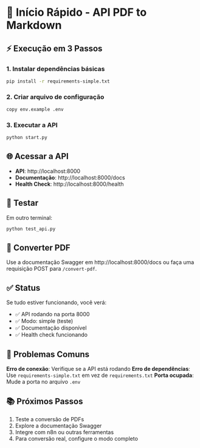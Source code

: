 # 🚀 Início Rápido - API PDF to Markdown

## ⚡ Execução em 3 Passos

### 1. Instalar dependências básicas
```bash
pip install -r requirements-simple.txt
```

### 2. Criar arquivo de configuração
```bash
copy env.example .env
```

### 3. Executar a API
```bash
python start.py
```

## 🌐 Acessar a API

- **API**: http://localhost:8000
- **Documentação**: http://localhost:8000/docs
- **Health Check**: http://localhost:8000/health

## 🧪 Testar

Em outro terminal:
```bash
python test_api.py
```

## 📝 Converter PDF

Use a documentação Swagger em http://localhost:8000/docs ou faça uma requisição POST para `/convert-pdf`.

## ✅ Status

Se tudo estiver funcionando, você verá:
- ✅ API rodando na porta 8000
- ✅ Modo: simple (teste)
- ✅ Documentação disponível
- ✅ Health check funcionando

## 🔧 Problemas Comuns

**Erro de conexão**: Verifique se a API está rodando
**Erro de dependências**: Use `requirements-simple.txt` em vez de `requirements.txt`
**Porta ocupada**: Mude a porta no arquivo `.env`

## 📚 Próximos Passos

1. Teste a conversão de PDFs
2. Explore a documentação Swagger
3. Integre com n8n ou outras ferramentas
4. Para conversão real, configure o modo completo
